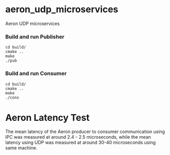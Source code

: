 # aeron_udp_microservices
Aeron UDP microservices

### Build and run Publisher

```
cd build/
cmake ..
make
./pub
```

### Build and run Consumer

```
cd build/
cmake ..
make
./cons
```

# Aeron Latency Test

The mean latency of the Aeron producer to consumer communication using IPC was measured at around 2.4 - 2.5 microseconds, while the mean latency using UDP was measured at around 30-40 microseconds using same machine. 